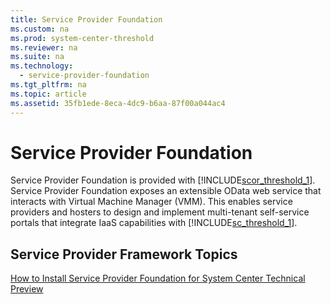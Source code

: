 ```yaml
---
title: Service Provider Foundation
ms.custom: na
ms.prod: system-center-threshold
ms.reviewer: na
ms.suite: na
ms.technology: 
  - service-provider-foundation
ms.tgt_pltfrm: na
ms.topic: article
ms.assetid: 35fb1ede-8eca-4dc9-b6aa-87f00a044ac4
---
```

# Service Provider Foundation
Service Provider Foundation is provided with  [!INCLUDE[scor_threshold_1](Token/scor_threshold_1_md.md)]. Service Provider Foundation exposes an extensible OData web service that interacts with Virtual Machine Manager \(VMM\). This enables service providers and hosters to design and implement multi\-tenant self\-service portals that integrate IaaS capabilities with [!INCLUDE[sc_threshold_1](Token/sc_threshold_1_md.md)].

## Service Provider Framework Topics
[How to Install Service Provider Foundation for System Center  Technical Preview](How-to-Install-Service-Provider-Foundation-for-System-Center--Technical-Preview.md)


